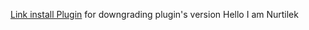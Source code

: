 
[Link install Plugin](https://updates.jenkins-ci.org/download/plugins/jackson2-api/)
for downgrading plugin's version
Hello I am Nurtilek